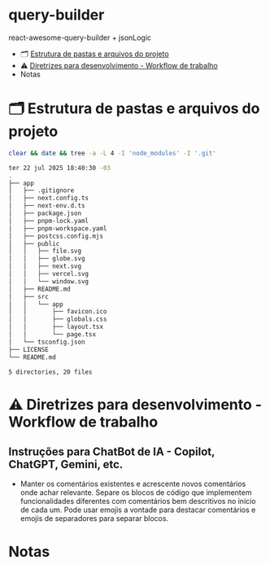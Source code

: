 # query-builder
react-awesome-query-builder + jsonLogic

- 🗂️ [Estrutura de pastas e arquivos do projeto](#️-estrutura-de-pastas-e-arquivos-do-projeto)
- ⚠️ [Diretrizes para desenvolvimento - Workflow de trabalho](#️-diretrizes-para-desenvolvimento---workflow-de-trabalho)
- Notas

# 🗂️ Estrutura de pastas e arquivos do projeto

```sh
clear && date && tree -a -L 4 -I 'node_modules' -I '.git'

ter 22 jul 2025 18:40:30 -03
.
├── app
│   ├── .gitignore
│   ├── next.config.ts
│   ├── next-env.d.ts
│   ├── package.json
│   ├── pnpm-lock.yaml
│   ├── pnpm-workspace.yaml
│   ├── postcss.config.mjs
│   ├── public
│   │   ├── file.svg
│   │   ├── globe.svg
│   │   ├── next.svg
│   │   ├── vercel.svg
│   │   └── window.svg
│   ├── README.md
│   ├── src
│   │   └── app
│   │       ├── favicon.ico
│   │       ├── globals.css
│   │       ├── layout.tsx
│   │       └── page.tsx
│   └── tsconfig.json
├── LICENSE
└── README.md

5 directories, 20 files
```


# ⚠️ Diretrizes para desenvolvimento - Workflow de trabalho

## Instruções para ChatBot de IA - Copilot, ChatGPT, Gemini, etc.

- Manter os comentários existentes e acrescente novos comentários onde achar relevante. Separe os blocos de código que implementem funcionalidades diferentes com comentários bem descritivos no início de cada um. Pode usar emojis a vontade para destacar comentários e emojis de separadores para separar blocos.


# Notas
